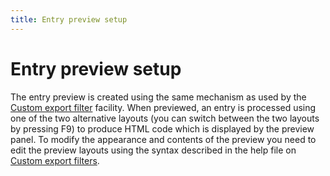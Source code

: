 ```yaml
---
title: Entry preview setup
---
```


# Entry preview setup

The entry preview is created using the same mechanism as used by the [Custom export filter](CustomExports) facility. When previewed, an entry is processed using one of the two alternative layouts (you can switch between the two layouts by pressing F9) to produce HTML code which is displayed by the preview panel. To modify the appearance and contents of the preview you need to edit the preview layouts using the syntax described in the help file on [Custom export filters](CustomExports).
